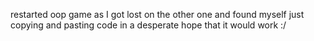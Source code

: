 restarted oop game as I got lost on the other one and found myself just copying and pasting code in a desperate hope that it would work :/
